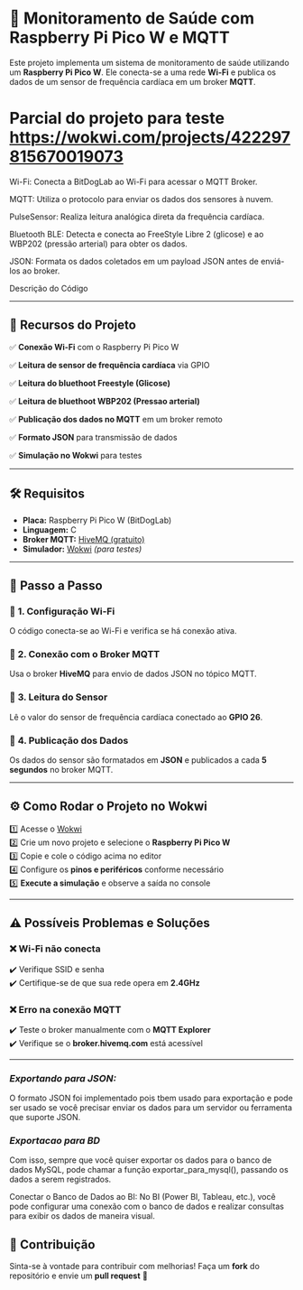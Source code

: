 # 🚀 Monitoramento de Saúde com Raspberry Pi Pico W e MQTT

Este projeto implementa um sistema de monitoramento de saúde utilizando um **Raspberry Pi Pico W**. Ele conecta-se a uma rede **Wi-Fi** e publica os dados de um sensor de frequência cardíaca em um broker **MQTT**.

Parcial do projeto para teste 
https://wokwi.com/projects/422297815670019073
====================================

Wi-Fi:
Conecta a BitDogLab ao Wi-Fi para acessar o MQTT Broker.

MQTT:
Utiliza o protocolo para enviar os dados dos sensores à nuvem.

PulseSensor:
Realiza leitura analógica direta da frequência cardíaca.

Bluetooth BLE:
Detecta e conecta ao FreeStyle Libre 2 (glicose) e ao WBP202 (pressão arterial) para obter os dados.

JSON:
Formata os dados coletados em um payload JSON antes de enviá-los ao broker.


Descrição do Código

---

## 📌 **Recursos do Projeto**
✅ **Conexão Wi-Fi** com o Raspberry Pi Pico W  

✅ **Leitura de sensor de frequência cardíaca** via GPIO

✅ **Leitura do bluethoot Freestyle (Glicose)** 

✅ **Leitura de bluethoot WBP202 (Pressao arterial)**

✅ **Publicação dos dados no MQTT** em um broker remoto  

✅ **Formato JSON** para transmissão de dados  

✅ **Simulação no Wokwi** para testes

---

## 🛠 **Requisitos**

- **Placa:** Raspberry Pi Pico W (BitDogLab) 
- **Linguagem:** C  
- **Broker MQTT:** [HiveMQ (gratuito)](https://www.hivemq.com/)  
- **Simulador:** [Wokwi](https://wokwi.com/) *(para testes)*  

---


## 🔹 **Passo a Passo**
### 📌 **1. Configuração Wi-Fi**
O código conecta-se ao Wi-Fi e verifica se há conexão ativa.

### 📌 **2. Conexão com o Broker MQTT**
Usa o broker **HiveMQ** para envio de dados JSON no tópico MQTT.

### 📌 **3. Leitura do Sensor**
Lê o valor do sensor de frequência cardíaca conectado ao **GPIO 26**.

### 📌 **4. Publicação dos Dados**
Os dados do sensor são formatados em **JSON** e publicados a cada **5 segundos** no broker MQTT.

---

## ⚙️ **Como Rodar o Projeto no Wokwi**
1️⃣ Acesse o [Wokwi](https://wokwi.com/)  
2️⃣ Crie um novo projeto e selecione o **Raspberry Pi Pico W**  
3️⃣ Copie e cole o código acima no editor  
4️⃣ Configure os **pinos e periféricos** conforme necessário  
5️⃣ **Execute a simulação** e observe a saída no console  

---

## ⚠️ **Possíveis Problemas e Soluções**
### ❌ **Wi-Fi não conecta**
✔️ Verifique SSID e senha  
✔️ Certifique-se de que sua rede opera em **2.4GHz**  

### ❌ **Erro na conexão MQTT**
✔️ Teste o broker manualmente com o **MQTT Explorer**  
✔️ Verifique se o **broker.hivemq.com** está acessível  

---
### ***Exportando para JSON:***
O formato JSON foi implementado pois  tbem usado para  exportação e pode ser usado se você precisar enviar os dados para um servidor ou ferramenta que suporte JSON.

### ***Exportacao para BD***
Com isso, sempre que você quiser exportar os dados para o banco de dados MySQL, pode chamar a função exportar_para_mysql(), passando os dados a serem registrados.

Conectar o Banco de Dados ao BI:
No BI (Power BI, Tableau, etc.), você pode configurar uma conexão com o banco de dados e realizar consultas para exibir os dados de maneira visual.


## 📢 **Contribuição**
Sinta-se à vontade para contribuir com melhorias! Faça um **fork** do repositório e envie um **pull request** 🚀




